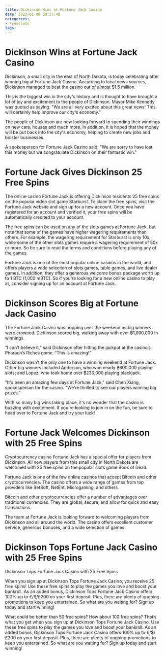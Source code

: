 ```yaml
---
title: Dickinson Wins at Fortune Jack Casino
date: 2023-01-06 18:35:48
categories:
- Freeslots
tags:
---
```



#  Dickinson Wins at Fortune Jack Casino

Dickinson, a small city in the east of North Dakota, is today celebrating after winning big at Fortune Jack Casino. According to local news sources, Dickinson managed to beat the casino out of almost $1.5 million.

This is the biggest win in the city's history and is thought to have brought a lot of joy and excitement to the people of Dickinson. Mayor Mike Kennedy was quoted as saying: "We are all very excited about this great news! This will certainly help improve our city's economy."

The people of Dickinson are now looking forward to spending their winnings on new cars, houses and much more. In addition, it is hoped that the money will be put back into the city's economy, helping to create new jobs and bolster businesses.

A spokesperson for Fortune Jack Casino said: "We are sorry to have lost this money but we congratulate Dickinson on their fantastic win."

#  Fortune Jack Gives Dickinson 25 Free Spins

The online casino Fortune Jack is offering Dickinson residents 25 free spins on the popular video slot game Starburst. To claim the free spins, visit the Fortune Jack website and sign up for a new account. Once you have registered for an account and verified it, your free spins will be automatically credited to your account.

The free spins can be used on any of the slots games at Fortune Jack, but note that some of the games have higher wagering requirements than others. For example, the wagering requirement for Starburst is only 10x, while some of the other slots games require a wagering requirement of 50x or more. So be sure to read the terms and conditions before playing any of the games.

Fortune Jack is one of the most popular online casinos in the world, and offers players a wide selection of slots games, table games, and live dealer games. In addition, they offer a generous welcome bonus package worth up to 1 BTC (1,000 mBTC). So if you're looking for a new online casino to play at, consider signing up for an account at Fortune Jack.

#  Dickinson Scores Big at Fortune Jack Casino

The Fortune Jack Casino was hopping over the weekend as big winners were crowned. Dickinson scored big, walking away with over ฿1,000,000 in winnings.

“I can’t believe it,” said Dickinson after hitting the jackpot at the casino’s Pharaoh’s Riches game. “This is amazing!”

Dickinson wasn’t the only one to have a winning weekend at Fortune Jack. Other big winners included Anderson, who won nearly ฿600,000 playing slots; and Lopez, who took home over ฿230,000 playing blackjack.

"It's been an amazing few days at Fortune Jack," said Chen Xiang, spokesperson for the casino. "We're thrilled to see our players winning big prizes."

With so many big wins taking place, it's no wonder that the casino is buzzing with excitement. If you're looking to join in on the fun, be sure to head over to Fortune Jack and try your luck!

#  Fortune Jack Welcomes Dickinson with 25 Free Spins

Cryptocurrency casino Fortune Jack has a special offer for players from Dickinson. All new players from this small city in North Dakota are welcomed with 25 free spins on the popular slots game Book of Dead.

Fortune Jack is one of the few online casinos that accept Bitcoin and other cryptocurrencies. The casino offers a wide range of games from top providers like BetSoft, NetEnt, Microgaming, and others.

Bitcoin and other cryptocurrencies offer a number of advantages over traditional currencies. They are global, secure, and allow for quick and easy transactions.

The team at Fortune Jack is looking forward to welcoming players from Dickinson and all around the world. The casino offers excellent customer service, generous bonuses, and a wide selection of games.

#  Dickinson Tops Fortune Jack Casino with 25 Free Spins

Dickinson Tops Fortune Jack Casino with 25 Free Spins

When you sign up at Dickinson Tops Fortune Jack Casino, you receive 25 free spins! Use these free spins to play the games you love and boost your bankroll. As an added bonus, Dickinson Tops Fortune Jack Casino offers 100% up to €/$/£200 on your first deposit. Plus, there are plenty of ongoing promotions to keep you entertained. So what are you waiting for? Sign up today and start winning!

What could be better than 50 free spins? How about 100 free spins? That’s what you get when you sign up at Dickinson Tops Fortune Jack Casino. Use these free spins to play the games you love and boost your bankroll. As an added bonus, Dickinson Tops Fortune Jack Casino offers 100% up to €/$/£200 on your first deposit. Plus, there are plenty of ongoing promotions to keep you entertained. So what are you waiting for? Sign up today and start winning!